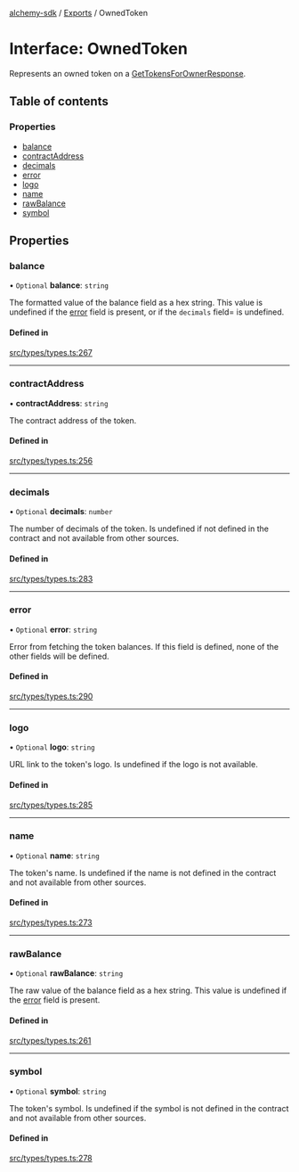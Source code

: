 [alchemy-sdk](../README.md) / [Exports](../modules.md) / OwnedToken

# Interface: OwnedToken

Represents an owned token on a [GetTokensForOwnerResponse](GetTokensForOwnerResponse.md).

## Table of contents

### Properties

- [balance](OwnedToken.md#balance)
- [contractAddress](OwnedToken.md#contractaddress)
- [decimals](OwnedToken.md#decimals)
- [error](OwnedToken.md#error)
- [logo](OwnedToken.md#logo)
- [name](OwnedToken.md#name)
- [rawBalance](OwnedToken.md#rawbalance)
- [symbol](OwnedToken.md#symbol)

## Properties

### balance

• `Optional` **balance**: `string`

The formatted value of the balance field as a hex string. This value is
undefined if the [error](OwnedToken.md#error) field is present, or if the `decimals` field=
is undefined.

#### Defined in

[src/types/types.ts:267](https://github.com/alchemyplatform/alchemy-sdk-js/blob/4e3af22/src/types/types.ts#L267)

___

### contractAddress

• **contractAddress**: `string`

The contract address of the token.

#### Defined in

[src/types/types.ts:256](https://github.com/alchemyplatform/alchemy-sdk-js/blob/4e3af22/src/types/types.ts#L256)

___

### decimals

• `Optional` **decimals**: `number`

The number of decimals of the token. Is undefined if not defined in the
contract and not available from other sources.

#### Defined in

[src/types/types.ts:283](https://github.com/alchemyplatform/alchemy-sdk-js/blob/4e3af22/src/types/types.ts#L283)

___

### error

• `Optional` **error**: `string`

Error from fetching the token balances. If this field is defined, none of
the other fields will be defined.

#### Defined in

[src/types/types.ts:290](https://github.com/alchemyplatform/alchemy-sdk-js/blob/4e3af22/src/types/types.ts#L290)

___

### logo

• `Optional` **logo**: `string`

URL link to the token's logo. Is undefined if the logo is not available.

#### Defined in

[src/types/types.ts:285](https://github.com/alchemyplatform/alchemy-sdk-js/blob/4e3af22/src/types/types.ts#L285)

___

### name

• `Optional` **name**: `string`

The token's name. Is undefined if the name is not defined in the contract and
not available from other sources.

#### Defined in

[src/types/types.ts:273](https://github.com/alchemyplatform/alchemy-sdk-js/blob/4e3af22/src/types/types.ts#L273)

___

### rawBalance

• `Optional` **rawBalance**: `string`

The raw value of the balance field as a hex string. This value is undefined
if the [error](OwnedToken.md#error) field is present.

#### Defined in

[src/types/types.ts:261](https://github.com/alchemyplatform/alchemy-sdk-js/blob/4e3af22/src/types/types.ts#L261)

___

### symbol

• `Optional` **symbol**: `string`

The token's symbol. Is undefined if the symbol is not defined in the contract
and not available from other sources.

#### Defined in

[src/types/types.ts:278](https://github.com/alchemyplatform/alchemy-sdk-js/blob/4e3af22/src/types/types.ts#L278)
